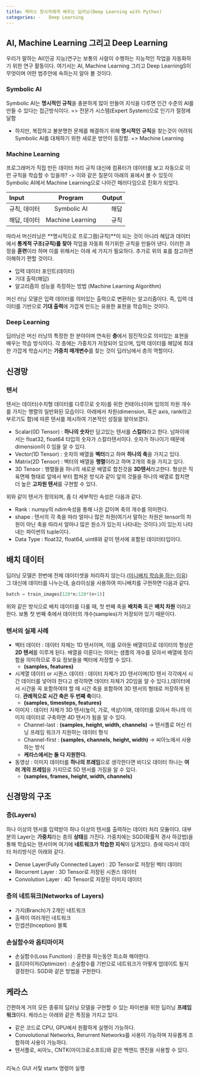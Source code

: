 ```yaml
---
title: 케라스 창시자에게 배우는 딥러닝(Deep Learning with Python)
categories: -   Deep Learning
---
```

## AI, Machine Learning 그리고 Deep Learning
우리가 말하는 AI(인공 지능)연구는 보통의 사람이 수행하는 지능적인 작업을 자동화하기 위한 연구 활동이다. 여기서는 AI, Machine Learning 그리고 Deep LearningS이 무엇이며 어떤 범주안에 속하는지 알아 볼 것이다.

### Symbolic AI
Symbolic AI는 **명시적인 규칙**을 충분하게 많이 만들어 지식을 다루면 인간 수준의 AI를 만들 수 있다는 접근방식이다. => 전문가 시스템(Expert System)으로 인기가 절정에 달함
-   하지만, 복잡하고 불분명한 문제를 해결하기 위해 **명시적인 규칙**을 찾는것이 어려워 Symbolic AI를 대체하기 위한 새로운 방안이 등장함. => Machine Learning

### Machine Learning
프로그래머가 직접 만든 데이터 처리 규칙 대신에 컴퓨터가 데이터를 보고 자동으로 이런 규칙을 학습할 수 있을까? -> 이와 같은 질문이 아래의 표에서 볼 수 있듯이 Symbolic AI에서 Machine Learning으로 나아간 패러다임으로 진화가 되었다.  

|Input|Program|Output|
|:-----|:-------:|------:|
|규칙, 데이터|Symbolic AI|해답|
|해답, 데이터|Machine Learning|규칙|  

따라서 머신러닝은 **명시적으로 프로그램(규칙)**이 되는 것이 아니라 해답과 데이터에서 **통계적 구조(규칙)를 찾아** 작업을 자동화 하기위한 규칙을 만들어 낸다. 이러한 과정을 **훈련**이라 하며 이를 위해서는 아래 세 가지가 필요하다. 추가로 위의 표를 참고하면 이해하기 편할 것이다.
-   입력 데이터 포인트(데이터)
-   기대 출력(해답)
-   알고리즘의 성능을 측정하는 방법  (Machine Learning Algorithm)

머신 러닝 모델은 입력 데이터를 의미있는 출력으로 변환하는 알고리즘이다. 즉, 입력 데이터를 기반으로 **기대 출력**에 가깝게 만드는 유용한 표현을 학습하는 것이다. 

### Deep Learning
딥러닝은 머신 러닝의 특정한 한 분야이며 연속된 **층**에서 점진적으로 의미있는 표현을 배우는 학습 방식이다. 각 층에는 가중치가 저장되어 있으며, 입력 데이터를 해답에 최대한 가깝게 학습시키는 **가중치 매개변수**를 찾는 것이 딥러닝에서 층의 역할이다.

## 신경망
### 텐서
텐서는 데이터(수치형 데이터를 다루므로 숫자)를 위한 컨테이너이며 임의의 차원 개수를 가지는 행렬의 일반화된 모습이다. 아래에서 차원(dimension, 혹은 axis, rank라고 부르기도 함)에 따른 텐서를 제시하여 기본적인 성질을 알아보겠다.
-   Scalar(0D Tensor) : **하나의 숫자**만 담고있는 텐서를 **스칼라**라고 한다. 넘파이에서는 float32, float64 타입의 숫자가 스칼라텐서이다. 숫자가 하나이기 때문에 dimension이 0 임을 알 수 있다.
-   Vector(1D Tensor) : 숫자의 배열을 **벡터**라고 하며 **하나의 축**을 가지고 있다. 
-   Matrix(2D Tensor) : 벡터의 배열을 **행렬**이라고 하며 2개의 축을 가지고 있다.
-   3D Tensor : 행렬들을 하나의 새로운 배열로 합친것을 **3D텐서**라고한다. 형상은 직육면체 형태로 앞에서 부터 합쳐온 방식과 같이 앞의 것들을 하나의 배열로 합치면 더 높은 **고차원 텐서**를 구현할 수 있다.  

위와 같이 텐서가 정의되며, 좀 더 세부적인 속성은 다음과 같다.
-   Rank : numpy의 ndim속성을 통해 나온 값이며 축의 개수를 의미한다.
-   shape : 텐서의 각 축을 따라 얼마나 많은 차원(여기서 말하는 차원은 tensor의 차원이 아닌 축을 따라서 얼마나 많은 원소가 있는지 나타내는 것이다.)이 있는지 나타내는 파이썬의 tuple이다. 
-   Data Type : float32, float64, uint8와 같이 텐서에 포함된 데이터타입이다.  

## 배치 데이터
딥러닝 모델은 한번에 전체 데이터셋을 처리하지 않는다.(<a href="https://jamangstangs.github.io/deeplearning/Deep-Learning-from-Scratch#미니배치-학습">미니배치 학습을 하는 이유</a>) 그 대신에 데이터를 나누는데, 슬라이싱을 사용하여 미니배치를 구현하면 다음과 같다.  

```python
batch = train_images[128*n:128*(n+1)]
```   

위와 같은 방식으로 배치 데이터를 다룰 때, 첫 번째 축을 **배치축** 혹은 **배치 차원** 이라고 한다. 보통 첫 번째 축에서 데이터의 개수(samples)가 저장되어 있기 때문이다.

### 텐서의 실제 사례
-   벡터 데이터 : 데이터 자체는 1D 텐서이며, 이를 모아둔 배열이므로 데이터의 형상은 **2D 텐서**를 이루게 된다. 배열을 이룬다는 의미는 샘플의 개수를 모아서 배열에 정리함을 의미하므로 주요 정보들을 벡터에 저장할 수 있다. 
    -   **(samples, features)**
-   시계열 데이터 or 시퀀스 데이터 : 데이터 자체가 2D 텐서이며(1D 텐서 각각에서 시간 데이터를 넣어야 한다고 생각하면 데이터 자체가 2D임을 알 수 있다.),데이터에서 시간을 꼭 포함하여야 할 때 시간 축을 포함하여 3D 텐서의 형태로 저장하게 된다. **관례적으로 시간 축은 두 번째 축**이다. 
    -   **(samples, timesteps, features)**
-   이미지 : 데이터 자체가 3D 텐서(높이, 가로, 색상)이며, 데이터를 모아서 하나의 이미지 데이터로 구축하면 4D 텐서가 됨을 알 수 있다.
    -   Channel-last : **(samples, height, width, channels)** -> 텐서플로 머신 러닝 프레임 워크가 지원하는 데이터 형식
    -   Channel-first : **(samples, channels, height, width)** -> 씨아노에서 사용하는 방식 
    -   **케라스에서는 둘 다 지원한다.**
-   동영상 :  이미지 데이터를 **하나의 프레임**으로 생각한다면 비디오 데이터 하나는 **여러 개의 프레임**을 가지므로 5D 텐서를 가짐을 알 수 있다.
    -   **(samples, frames, height, width, channels)**

## 신경망의 구조
### 층(Layers)
하나 이상의 텐서를 입력받아 하나 이상의 텐서를 출력하는 데이터 처리 모듈이다. 대부분의 Layer는 **가중치**라는 층의 **상태**를 가진다. 가중치에는 SGD(확률적 경사 하강법)을 통해 학습되는 텐서이며 여기에 **네트워크가 학습한 지식**이 담겨있다. 층에 따라서 데이터 처리방식은 아래와 같다.
-   Dense Layer(Fully Connected Layer) : 2D Tensor로 저장된 벡터 데이터
-   Recurrent Layer : 3D Tensor로 저장된 시퀀스 데이터
-   Convolution Layer : 4D Tensor로 저장된 이미지 데이터  
 
### 층의 네트워크(Networks of Layers)
-   가지(Branch)가 2개인 네트워크
-   출력이 여러개인 네트워크
-   인셉션(Inception) 블록

### 손실함수와 옵티마이저
-   손실함수(Loss Function) : 훈련을 하는동안 최소화 해야한다.
-   옵티마이저(Optimizer) : 손실함수를 기반으로 네트워크가 어떻게 업데이트 될지 결정한다. SGD와 같은 방법을 구현한다. 

## 케라스
간편하게 거의 모든 종류의 딥러닝 모델을 구현할 수 있는 파이썬을 위한 딥러닝 **프레임워크**이다. 케라스는 아래와 같은 특징을 가지고 있다.
-   같은 코드로 CPU, GPU에서 원활하게 실행이 가능하다.
-   Convolutional Networks, Rerurrent Networks를 사용이 가능하며 자유롭게 조합하여 사용이 가능하다.
-   텐서플로, 씨아노, CNTK(마이크로소프트)와 같은 백엔드 엔진을 사용할 수 있다.

##

리눅스 GUI 서맃 startx 명령어 실행



